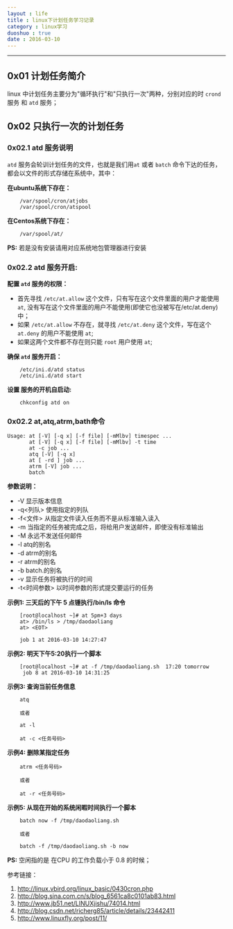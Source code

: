 ```yaml
---
layout : life
title : linux下计划任务学习记录
category : linux学习
duoshuo : true
date : 2016-03-10
---
```



******

## 0x01 计划任务简介

linux 中计划任务主要分为"循环执行"和"只执行一次"两种，分别对应的时 `crond` 服务 和 `atd` 服务；

<!--more-->

## 0x02 只执行一次的计划任务

### 0x02.1 atd 服务说明

`atd` 服务会轮训计划任务的文件，也就是我们用`at` 或者 `batch` 命令下达的任务，都会以文件的形式存储在系统中，其中：

**在ubuntu系统下存在：**

```
    /var/spool/cron/atjobs 
    /var/spool/cron/atspool
```

**在Centos系统下存在：**

```
    /var/spool/at/
```

**PS:** 若是没有安装请用对应系统地包管理器进行安装

### **0x02.2 atd 服务开启:**

**配置 `atd` 服务的权限：**

* 首先寻找 `/etc/at.allow` 这个文件，只有写在这个文件里面的用户才能使用 `at`, 没有写在这个文件里面的用户不能使用(即使它也没被写在/etc/at.deny)中；
* 如果 `/etc/at.allow` 不存在，就寻找 `/etc/at.deny` 这个文件，写在这个 `at.deny` 的用户不能使用 `at`;
* 如果这两个文件都不存在则只能 `root` 用户使用 `at`;

**确保 `atd` 服务开启：**

```
    /etc/ini.d/atd status
    /etc/ini.d/atd start
```

**设置 服务的开机自启动:**

```
    chkconfig atd on
```

### **0x02.2 at,atq,atrm,bath命令**

```
Usage: at [-V] [-q x] [-f file] [-mMlbv] timespec ...
       at [-V] [-q x] [-f file] [-mMlbv] -t time
       at -c job ...
       atq [-V] [-q x]
       at [ -rd ] job ...
       atrm [-V] job ...
       batch
```

**参数说明：**

* -V 显示版本信息
* -q<列队> 使用指定的列队
* -f<文件> 从指定文件读入任务而不是从标准输入读入
* -m 当指定的任务被完成之后，将给用户发送邮件，即使没有标准输出
* -M 永远不发送任何邮件
* -l atq的别名
* -d atrm的别名
* -r atrm的别名
* -b batch.的别名
* -v 显示任务将被执行的时间
* -t<时间参数> 以时间参数的形式提交要运行的任务 

**示例1: 三天后的下午 5 点锺执行/bin/ls 命令**

```
    [root@localhost ~]# at 5pm+3 days 
    at> /bin/ls > /tmp/daodaoliang 
    at> <EOT>
    
    job 1 at 2016-03-10 14:27:47

```

**示例2: 明天下午5:20执行一个脚本**

```
    [root@localhost ~]# at -f /tmp/daodaoliang.sh  17:20 tomorrow
     job 8 at 2016-03-10 14:31:25
```

**示例3: 查询当前任务信息**

```
    atq
    
    或者
    
    at -l
```

```
    at -c <任务号码>
```

**示例4: 删除某指定任务**

```
    atrm <任务号码>
    
    或者
    
    at -r <任务号码>
```

**示例5: 从现在开始的系统闲暇时间执行一个脚本**

```
    batch now -f /tmp/daodaoliang.sh
    
    或者
    
    batch -f /tmp/daodaoliang.sh -b now
```

**PS:** 空闲指的是 在CPU 的工作负载小于 0.8 的时候；





参考链接：

1. http://linux.vbird.org/linux_basic/0430cron.php
2. http://blog.sina.com.cn/s/blog_6561ca8c0101ab83.html
3. http://www.jb51.net/LINUXjishu/74014.html
4. http://blog.csdn.net/richerg85/article/details/23442411
5. http://www.linuxfly.org/post/11/




